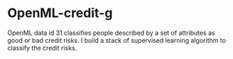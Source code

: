 # OpenML-credit-g
OpenML data id 31 classifies people described by a set of attributes as good or bad credit risks.
I build a stack of supervised learning algorithm to classify the credit risks.
